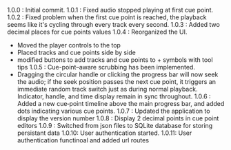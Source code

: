 1.0.0 : Initial commit.
1.0.1 : Fixed audio stopped playing at first cue point.
1.0.2 : Fixed problem when the first cue point is reached, the playback seems like it's cycling through every track every second. 
1.0.3 : Added two decimal places for cue points values
1.0.4 : Reorganized the UI. 
- Moved the player controls to the top
- Placed tracks and cue points side by side
- modified buttons to add tracks and cue points to + symbols with tool tips
1.0.5 : Cue-point–aware scrubbing has been implemented.
- Dragging the circular handle or clicking the progress bar will now seek the audio; if the seek position passes the next cue point, it triggers an immediate random track switch just as during normal playback. Indicator, handle, and time display remain in sync throughout.
1.0.6 : Added a new cue‐point timeline above the main progress bar, and added dots indicating various cue points.
1.0.7 : Updated the application to display the version number
1.0.8 : Display 2 decimal points in cue point editors
1.0.9 : Switched from json files to SQLite database for storing persistant data 
1.0.10: User authentication started.
1.0.11: User authentication functinoal and added url routes